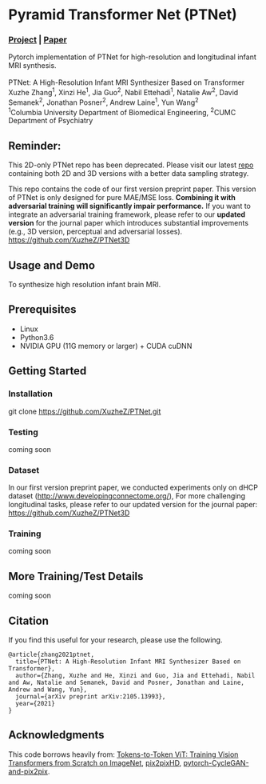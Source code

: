 # Pyramid Transformer Net (PTNet)
### [Project](https://github.com/XuzheZ/PTNet) |  [Paper](https://arxiv.org/abs/2105.13993) <br>
Pytorch implementation of PTNet for high-resolution and longitudinal infant MRI synthesis.<br><br>
PTNet: A High-Resolution Infant MRI Synthesizer Based on Transformer  
Xuzhe Zhang<sup>1</sup>, Xinzi He<sup>1</sup>, Jia Guo<sup>2</sup>, Nabil Ettehadi<sup>1</sup>, Natalie Aw<sup>2</sup>, David Semanek<sup>2</sup>, Jonathan Posner<sup>2</sup>, Andrew Laine<sup>1</sup>, Yun Wang<sup>2</sup>  
 <sup>1</sup>Columbia University Department of Biomedical Engineering, <sup>2</sup>CUMC Department of Psychiatry   

## Reminder:

This 2D-only PTNet repo has been deprecated. Please visit our latest [repo](https://github.com/XuzheZ/PTNet3D) containing both 2D and 3D versions with a better data sampling strategy. 

This repo contains the code of our first version preprint paper. This version of PTNet is only designed for pure MAE/MSE loss. **Combining it with adversarial training will significantly impair performance.** If you want to integrate an adversarial training framework, please refer to our **updated version** for the journal paper which introduces substantial improvements (e.g., 3D version, perceptual and adversarial losses).
https://github.com/XuzheZ/PTNet3D

## Usage and Demo

To synthesize high resolution infant brain MRI.

## Prerequisites
- Linux 
- Python3.6
- NVIDIA GPU (11G memory or larger) + CUDA cuDNN

## Getting Started
### Installation

git clone https://github.com/XuzheZ/PTNet.git

### Testing
coming soon


### Dataset
In our first version preprint paper, we conducted experiments only on dHCP dataset (http://www.developingconnectome.org/), For more challenging longitudinal tasks, please refer to our updated version for the journal paper: https://github.com/XuzheZ/PTNet3D

### Training
coming soon

## More Training/Test Details
coming soon


## Citation

If you find this useful for your research, please use the following.

```
@article{zhang2021ptnet,
  title={PTNet: A High-Resolution Infant MRI Synthesizer Based on Transformer},
  author={Zhang, Xuzhe and He, Xinzi and Guo, Jia and Ettehadi, Nabil and Aw, Natalie and Semanek, David and Posner, Jonathan and Laine, Andrew and Wang, Yun},
  journal={arXiv preprint arXiv:2105.13993},
  year={2021}
}
```

## Acknowledgments
This code borrows heavily from: [Tokens-to-Token ViT: Training Vision Transformers from Scratch on ImageNet](https://github.com/yitu-opensource/T2T-ViT), [pix2pixHD](https://github.com/NVIDIA/pix2pixHD), [pytorch-CycleGAN-and-pix2pix](https://github.com/junyanz/pytorch-CycleGAN-and-pix2pix).

